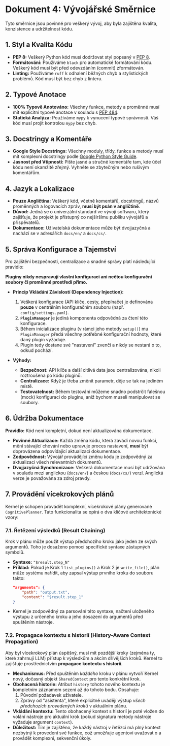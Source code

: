 # Dokument 4: Vývojářské Směrnice

Tyto směrnice jsou povinné pro veškerý vývoj, aby byla zajištěna kvalita, konzistence a udržitelnost kódu.

## 1. Styl a Kvalita Kódu

*   **PEP 8:** Veškerý Python kód musí dodržovat styl popsaný v [PEP 8](https://www.python.org/dev/peps/pep-0008/).
*   **Formátování:** Používáme `black` pro automatické formátování kódu. Veškerý kód musí být před odevzdáním (commit) zformátován.
*   **Linting:** Používáme `ruff` k odhalení běžných chyb a stylistických problémů. Kód musí být bez chyb z linteru.

## 2. Typové Anotace

*   **100% Typově Anotováno:** Všechny funkce, metody a proměnné musí mít explicitní typové anotace v souladu s [PEP 484](https://www.python.org/dev/peps/pep-0484/).
*   **Statická Analýza:** Používáme `mypy` k vynucení typové správnosti. Váš kód musí projít kontrolou `mypy` bez chyb.

## 3. Docstringy a Komentáře

*   **Google Style Docstrings:** Všechny moduly, třídy, funkce a metody musí mít komplexní docstringy podle [Google Python Style Guide](https://google.github.io/styleguide/pyguide.html#38-comments-and-docstrings).
*   **Jasnost před Vtipností:** Pište jasné a stručné komentáře tam, kde účel kódu není okamžitě zřejmý. Vyhněte se zbytečným nebo rušivým komentářům.

## 4. Jazyk a Lokalizace

*   **Pouze Angličtina:** Veškerý kód, včetně komentářů, docstringů, názvů proměnných a logovacích zpráv, **musí být psán v angličtině**.
*   **Důvod:** Jedná se o univerzální standard ve vývoji softwaru, který zajišťuje, že projekt je přístupný co nejširšímu publiku vývojářů a přispěvatelů.
*   **Dokumentace:** Uživatelská dokumentace může být dvojjazyčná a nachází se v adresářích `docs/en/` a `docs/cs/`.

## 5. Správa Konfigurace a Tajemství

Pro zajištění bezpečnosti, centralizace a snadné správy platí následující pravidlo:

**Pluginy nikdy nespravují vlastní konfiguraci ani nečtou konfigurační soubory či proměnné prostředí přímo.**

*   **Princip Vkládání Závislostí (Dependency Injection):**
    1.  Veškerá konfigurace (API klíče, cesty, přepínače) je definována **pouze** v centrálním konfiguračním souboru (např. `config/settings.yaml`).
    2.  **`PluginManager`** je jediná komponenta odpovědná za čtení této konfigurace.
    3.  Během inicializace pluginu (v rámci jeho metody `setup()`) mu `PluginManager` předá všechny potřebné konfigurační hodnoty, které daný plugin vyžaduje.
    4.  Plugin tedy dostane své "nastavení" zvenčí a nikdy se nestará o to, odkud pochází.

*   **Výhody:**
    *   **Bezpečnost:** API klíče a další citlivá data jsou centralizována, nikoli roztroušena po kódu pluginů.
    *   **Centralizace:** Když je třeba změnit parametr, děje se tak na jediném místě.
    *   **Testovatelnost:** Během testování můžeme snadno podstrčit falešnou (mock) konfiguraci do pluginu, aniž bychom museli manipulovat se soubory.

## 6. Údržba Dokumentace

**Pravidlo:** Kód není kompletní, dokud není aktualizována dokumentace.

*   **Povinné Aktualizace:** Každá změna kódu, která zavádí novou funkci, mění stávající chování nebo upravuje proces nastavení, **musí** být doprovázena odpovídající aktualizací dokumentace.
*   **Zodpovědnost:** Vývojář provádějící změnu kódu je zodpovědný za aktualizaci všech relevantních dokumentů.
*   **Dvojjazyčná Synchronizace:** Veškerá dokumentace musí být udržována v souladu mezi anglickou (`docs/en/`) a českou (`docs/cs/`) verzí. Anglická verze je považována za zdroj pravdy.

## 7. Provádění vícekrokových plánů

Kernel je schopen provádět komplexní, vícekrokové plány generované `CognitivePlanner`. Tato funkcionalita se opírá o dva klíčové architektonické vzory:

### 7.1. Řetězení výsledků (Result Chaining)

Krok v plánu může použít výstup předchozího kroku jako jeden ze svých argumentů. Toho je dosaženo pomocí specifické syntaxe zástupných symbolů.

*   **Syntaxe:** `"$result.step_N"`
*   **Příklad:** Pokud je Krok 1 `list_plugins()` a Krok 2 je `write_file()`, plán může systému nařídit, aby zapsal výstup prvního kroku do souboru takto:
    ```json
    "arguments": {
        "path": "output.txt",
        "content": "$result.step_1"
    }
    ```
*   Kernel je zodpovědný za parsování této syntaxe, načtení uloženého výstupu z určeného kroku a jeho dosazení do argumentů před spuštěním nástroje.

### 7.2. Propagace kontextu s historií (History-Aware Context Propagation)

Aby byl vícekrokový plán úspěšný, musí mít pozdější kroky (zejména ty, které zahrnují LLM) přístup k výsledkům a akcím dřívějších kroků. Kernel to zajišťuje prostřednictvím **propagace kontextu s historií**.

*   **Mechanismus:** Před spuštěním *každého* kroku v plánu vytvoří Kernel nový, dočasný objekt `SharedContext` pro tento konkrétní krok.
*   **Obohacená historie:** Atribut `history` tohoto nového kontextu je kompletním záznamem sezení až do tohoto bodu. Obsahuje:
    1.  Původní požadavek uživatele.
    2.  Zprávy od "asistenta", které explicitně uvádějí výstup *všech předchozích provedených kroků* v aktuálním plánu.
*   **Vkládání kontextu:** Tento obohacený kontext s historií je poté vložen do volání nástroje pro aktuální krok (pokud signatura metody nástroje vyžaduje argument `context`).
*   **Důležitost:** Tím je zajištěno, že každý nástroj v řetězci má plný kontext nezbytný k provedení své funkce, což umožňuje agentovi uvažovat o a provádět komplexní, sekvenční úkoly.

